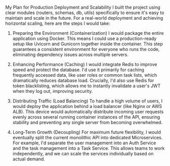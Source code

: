 My Plan for Production Deployment and Scalability
I built the project using clear modules (routers, schemas, db, utils) specifically to ensure it's easy to maintain and scale in the future. For a real-world deployment and achieving horizontal scaling, here are the steps I would take:

1. Preparing the Environment (Containerization)
I would package the entire application using Docker. This means I could use a production-ready setup like Uvicorn and Gunicorn together inside the container. This step guarantees a consistent environment for everyone who runs the code, eliminating dependency issues across multiple servers.

2. Enhancing Performance (Caching)
I would integrate Redis to improve speed and protect the database. I'd use it primarily for caching frequently accessed data, like user roles or common task lists, which dramatically reduces database load. Crucially, I'd also use Redis for token blacklisting, which allows me to instantly invalidate a user's JWT when they log out, improving security.

3. Distributing Traffic (Load Balancing)
To handle a high volume of users, I would deploy the application behind a load balancer (like Nginx or AWS ALB). This device would automatically distribute incoming user requests evenly across several running container instances of the API, ensuring stability and preventing any single server from becoming overwhelmed.

4. Long-Term Growth (Decoupling)
For maximum future flexibility, I would eventually split the current monolithic API into dedicated Microservices. For example, I'd separate the user management into an Auth Service and the task management into a Task Service. This allows teams to work independently, and we can scale the services individually based on actual demand.
